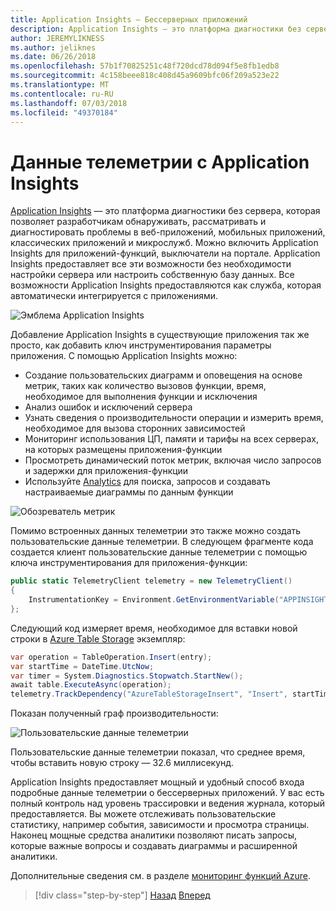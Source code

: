 ```yaml
---
title: Application Insights — Бессерверных приложений
description: Application Insights — это платформа диагностики без сервера, которая позволяет разработчикам обнаруживать, рассматривать и диагностировать проблемы в веб-приложений, мобильных приложений, классических приложений и микрослужб.
author: JEREMYLIKNESS
ms.author: jeliknes
ms.date: 06/26/2018
ms.openlocfilehash: 57b1f70825251c48f720dcd78d094f5e8fb1edb8
ms.sourcegitcommit: 4c158beee818c408d45a9609bfc06f209a523e22
ms.translationtype: MT
ms.contentlocale: ru-RU
ms.lasthandoff: 07/03/2018
ms.locfileid: "49370184"
---
```

# <a name="telemetry-with-application-insights"></a>Данные телеметрии с Application Insights

[Application Insights](https://docs.microsoft.com/azure/application-insights) — это платформа диагностики без сервера, которая позволяет разработчикам обнаруживать, рассматривать и диагностировать проблемы в веб-приложений, мобильных приложений, классических приложений и микрослужб. Можно включить Application Insights для приложений-функций, выключатели на портале. Application Insights предоставляет все эти возможности без необходимости настройки сервера или настроить собственную базу данных. Все возможности Application Insights предоставляются как служба, которая автоматически интегрируется с приложениями.

![Эмблема Application Insights](./media/application-insights-logo.png)

Добавление Application Insights в существующие приложения так же просто, как добавить ключ инструментирования параметры приложения. С помощью Application Insights можно:

* Создание пользовательских диаграмм и оповещения на основе метрик, таких как количество вызовов функции, время, необходимое для выполнения функции и исключения
* Анализ ошибок и исключений сервера
* Узнать сведения о производительности операции и измерить время, необходимое для вызова сторонних зависимостей
* Мониторинг использования ЦП, памяти и тарифы на всех серверах, на которых размещены приложения-функции
* Просмотреть динамический поток метрик, включая число запросов и задержки для приложения-функции
* Используйте [Analytics](https://docs.microsoft.com/azure/application-insights/app-insights-analytics) для поиска, запросов и создавать настраиваемые диаграммы по данным функции

![Обозреватель метрик](./media/metrics-explorer.png)

Помимо встроенных данных телеметрии это также можно создать пользовательские данные телеметрии. В следующем фрагменте кода создается клиент пользовательские данные телеметрии с помощью ключа инструментирования для приложения-функции:

```csharp
public static TelemetryClient telemetry = new TelemetryClient()
{
    InstrumentationKey = Environment.GetEnvironmentVariable("APPINSIGHTS_INSTRUMENTATIONKEY")
};
```

Следующий код измеряет время, необходимое для вставки новой строки в [Azure Table Storage](https://docs.microsoft.com/azure/cosmos-db/table-storage-overview) экземпляр:

```csharp
var operation = TableOperation.Insert(entry);
var startTime = DateTime.UtcNow;
var timer = System.Diagnostics.Stopwatch.StartNew();
await table.ExecuteAsync(operation);
telemetry.TrackDependency("AzureTableStorageInsert", "Insert", startTime, timer.Elapsed, true);
```

Показан полученный граф производительности:

![Пользовательские данные телеметрии](./media/custom-telemetry.png)

Пользовательские данные телеметрии показал, что среднее время, чтобы вставить новую строку — 32.6 миллисекунд.

Application Insights предоставляет мощный и удобный способ входа подробные данные телеметрии о бессерверных приложений. У вас есть полный контроль над уровень трассировки и ведения журнала, который предоставляется. Вы можете отслеживать пользовательские статистику, например события, зависимости и просмотра страницы. Наконец мощные средства аналитики позволяют писать запросы, которые важные вопросы и создавать диаграммы и расширенной аналитики.

Дополнительные сведения см. в разделе [мониторинг функций Azure](https://docs.microsoft.com/azure/azure-functions/functions-monitoring).

>[!div class="step-by-step"]
[Назад](azure-functions.md)
[Вперед](logic-apps.md)